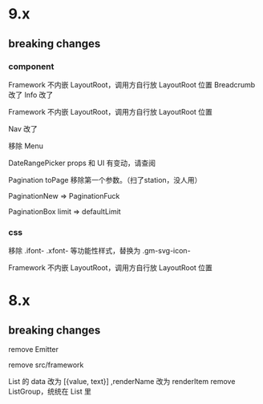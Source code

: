 # 9.x

## breaking changes

### component

Framework 不内嵌 LayoutRoot，调用方自行放 LayoutRoot 位置
Breadcrumb 改了
Info 改了

Framework 不内嵌 LayoutRoot，调用方自行放 LayoutRoot 位置

Nav 改了

移除 Menu

DateRangePicker props 和 UI 有变动，请查阅

Pagination toPage 移除第一个参数。（扫了station，没人用）

PaginationNew => PaginationFuck

PaginationBox limit => defaultLimit

### css

移除 .ifont- .xfont- 等功能性样式，替换为 .gm-svg-icon-

Framework 不内嵌 LayoutRoot，调用方自行放 LayoutRoot 位置

# 8.x

## breaking changes

remove Emitter

remove src/framework

List 的 data 改为 [{value, text}] ,renderName 改为 renderItem
remove ListGroup，统统在 List 里
